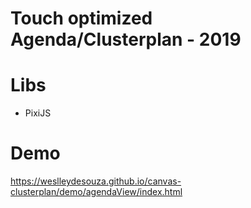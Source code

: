 # Touch optimized Agenda/Clusterplan - 2019

# Libs
- PixiJS

# Demo
https://weslleydesouza.github.io/canvas-clusterplan/demo/agendaView/index.html
